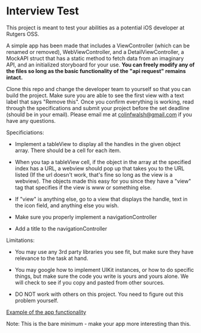 
# Interview Test

This project is meant to test your abilities as a potential iOS developer at Rutgers OSS.

A simple app has been made that includes a ViewController (which can be renamed or
removed), WebViewController, and a DetailViewController, a MockAPI struct that has a static
method to fetch data from an imaginary API, and an initialized storyboard for your use.
**You can freely modify any of the files so long as
the basic functionality of the "api request" remains intact.**

Clone this repo and change the developer team to yourself so that you can build the project.
Make sure you are able to see the first view with a text label that says "Remove this".  Once
you confirm everything is working, read through the specifications and submit your project
before the set deadline (should be in your email).  Please email me at colinfwalsh@gmail.com
if you have any questions.

Specificiations:
- Implement a tableView to display all the handles in the given object array.  There should be
    a cell for each item.
    
- When you tap a tableView cell, if the object in the array at the specified index has a URL,
    a webview should pop up that takes you to the URL listed (If the url doesn't work,
    that's fine so long as the view is a webview).  The objects made this easy for you since they
    have a "view" tag that specifies if the view is www or something else.

- If "view" is anything else, go to a view that displays the handle, text in the icon field, and
    anything else you wish.

- Make sure you properly implement a navigationController

- Add a title to the navigationController

Limitations:
- You may use any 3rd party libraries you see fit, but make sure they have relevance to
        the task at hand.
        
- You may google how to implement UIKit instances, or how to do specific things, but make
        sure the code you write is yours and yours alone.  We will check to see if you copy and
        pasted from other sources.
        
- DO NOT work with others on this project.  You need to figure out this problem yourself.
    

[Example of the app functionality](https://www.dropbox.com/s/cjj6wtx4eahhs6i/interViewTest.gif)

Note: This is the bare minimum - make your app more interesting than this.
